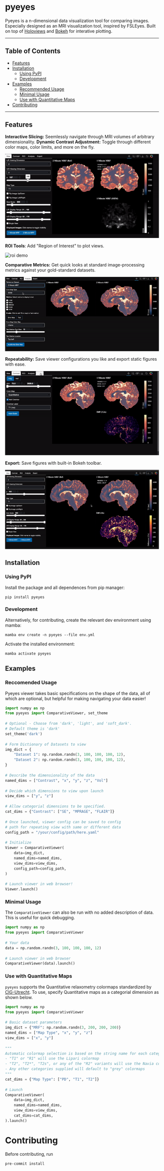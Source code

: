 # pyeyes

Pyeyes is a n-dimensional data visualization tool for comparing images. Especially designed as an MRI visualization tool, inspired by FSLEyes. Built on top of [Holoviews](https://holoviews.org/) and [Bokeh](https://bokeh.org/) for interative plotting.

---

## Table of Contents

- [Features](#features)
- [Installation](#installation)
  - [Using PyPI](#using-pypi)
  - [Development](#development)
- [Examples](#examples)
  - [Recommended Usage](#recommended-usage)
  - [Minimal Usage](#minimal-usage)
  - [Use with Quantitative Maps](#use-with-quantitative-maps)
- [Contributing](#contributing)

---

## Features

**Interactive Slicing:** Seemlessly navigate through MRI volumes of arbitrary dimensionality.
**Dynamic Contrast Adjustment:** Toggle through different color maps, color limits, and more on the fly.

![viewer demo](./doc/viewer_gif.gif "Demo")

**ROI Tools**: Add "Region of Interest" to plot views.

![roi demo](./doc/roi.gif "ROI")


**Comparative Metrics:** Get quick looks at standard image-processing metrics against your gold-standard datasets.

![analysis demo](./doc/analysis.gif "Analysis")

**Repeatability:** Save viewer configurations you like and export static figures with ease.

![save demo](./doc/save_config.gif "Save")

**Export:** Save figures with built-in Bokeh toolbar.

![save demo](./doc/download.gif "Save")


## Installation

### Using PyPI
Install the package and all dependences from pip manager:
```
pip install pyeyes
```

### Development
Alternatively, for contributing, create the relevant dev environment using mamba:
```
mamba env create -n pyeyes --file env.yml
```

Activate the installed environment:
```
mamba activate pyeyes
```

## Examples

### Reccomended Usage
Pyeyes viewer takes basic specifications on the shape of the data, all of which are optional, but helpful for making navigating your data easier!


```python
import numpy as np
from pyeyes import ComparativeViewer, set_theme

# Optional - Choose from 'dark', 'light', and 'soft_dark'.
# Default theme is 'dark'
set_theme('dark')

# Form Dictionary of Datasets to view
img_dict = {
    "Dataset 1": np.random.randn(3, 100, 100, 100, 12),
    "Dataset 2": np.random.randn(3, 100, 100, 100, 12),
}

# Describe the dimensionality of the data
named_dims = ["Contrast", "x", "y", "z", "Vol"]

# Decide which dimensions to view upon launch
view_dims = ["y", "z"]

# Allow categorial dimensions to be specified.
cat_dims = {"Contrast": ["SE", "MPRAGE", "FLAIR"]}

# Once launched, viewer config can be saved to config
# path for repeating view with same or different data
config_path = "/your/config/path/here.yaml"

# Initialize
Viewer = ComparativeViewer(
    data=img_dict,
    named_dims=named_dims,
    view_dims=view_dims,
    config_path=config_path,
)

# Launch viewer in web browser!
Viewer.launch()
```

### Minimal Usage
The `ComparativeViewer` can also be run with no added description of data. This is useful for quick debugging.

```python
import numpy as np
from pyeyes import ComparativeViewer

# Your data
data = np.random.randn(3, 100, 100, 100, 12)

# Launch viewer in web browser
ComparativeViewer(data).launch()
```

### Use with Quantitative Maps
`pyeyes` supports the Quantitative relaxometry colormaps standardized by [CIG-Utrecht](https://cig-utrecht.org/blog/2023/11/27/colormap-relaxometry.html). To use,
specify Quantitative maps as a categorial dimension as shown below.

```python
import numpy as np
from pyeyes import ComparativeViewer

# Basic dataset parameters
img_dict = {"MRF": np.random.randn(3, 200, 200, 200)}
named_dims = ["Map Type", "x", "y", "z"]
view_dims = ["x", "y"]

"""
Automatic colormap selection is based on the string name for each category:
- "T1" or "R1" will use the Lipari colormap
- "T2", "T2*", "T2s", or any of the "R2" variants will use the Navia colormap
- Any other categories supplied will default to "grey" colormaps
"""
cat_dims = {"Map Type": ["PD", "T1", "T2"]}

# Launch
ComparativeViewer(
    data=img_dict,
    named_dims=named_dims,
    view_dims=view_dims,
    cat_dims=cat_dims,
).launch()
```


# Contributing

Before contributing, run
```bash
pre-commit install
```
